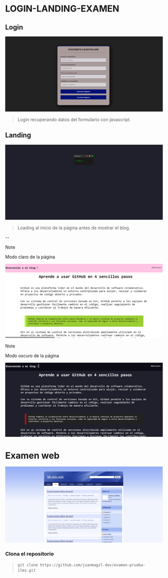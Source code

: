 # LOGIN-LANDING-EXAMEN

## Login
![alt text](IMAGENES-READ/image.png)

> Login recuperando datos del formulario con javascript.

## Landing
![alt text](IMAGENES-READ/image-1.png)

> Loading al inicio de la página antes de mostrar el blog.

--

> [!NOTE]
> Modo claro de la página
>
![alt text](IMAGENES-READ/image-2.png)

> [!NOTE]
> Modo oscuro de la página
>
![alt text](IMAGENES-READ/image-3.png)

# Examen web
![alt text](IMAGENES-READ/image-4.png)


### Clona el repositorio
> `git clone https://github.com/juanmagzl-dev/examen-prueba-1lms.git`